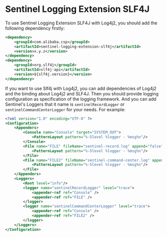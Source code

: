 # Sentinel Logging Extension SLF4J

To use Sentinel Logging Extension SLF4J with Log4j2, you should add the following dependency firstly:

```xml
<dependency>
    <groupId>com.alibaba.csp</groupId>
    <artifactId>sentinel-logging-extension-slf4j</artifactId>
    <version>x.y.z</version>
</dependency>
<dependency>
    <groupId>org.slf4j</groupId>
    <artifactId>slf4j-api</artifactId>
    <version>${slf4j.version}</version>
</dependency>
```
If you want to use Slf4j with Log4j2, you can add dependencies of Log4j2 and the binding about Log4j2 and SLF4J.
Then you should provide logging configuration as specification of the logging framework. 
And you can add Sentinel's Loggers that it name is `sentinelRecordLogger` or `sentinelCommandCenterLogger` for your needs. For example: 

```xml
<?xml version="1.0" encoding="UTF-8" ?>
<Configuration>
    <Appenders>
        <Console name="Console" target="SYSTEM_OUT">
            <PatternLayout pattern="%-5level %logger - %msg%n"/>
        </Console>
        <File name="FILE" fileName="sentinel-record.log" append="false">
            <PatternLayout pattern="%-5level %logger - %msg%n"/>
        </File>
        <File name="FILE2" fileName="sentinel-command-center.log" append="false">
            <PatternLayout pattern="%-5level %logger - %msg%n"/>
        </File>
    </Appenders>
    <Loggers>
        <Root level="info"/>
        <logger name="sentinelRecordLogger" level="trace">
            <appender-ref ref="Console" />
            <appender-ref ref="FILE" />
        </logger>
        <logger name="sentinelCommandCenterLogger" level="trace">
            <appender-ref ref="Console" />
            <appender-ref ref="FILE2" />
        </logger>
    </Loggers>
</Configuration>
```


